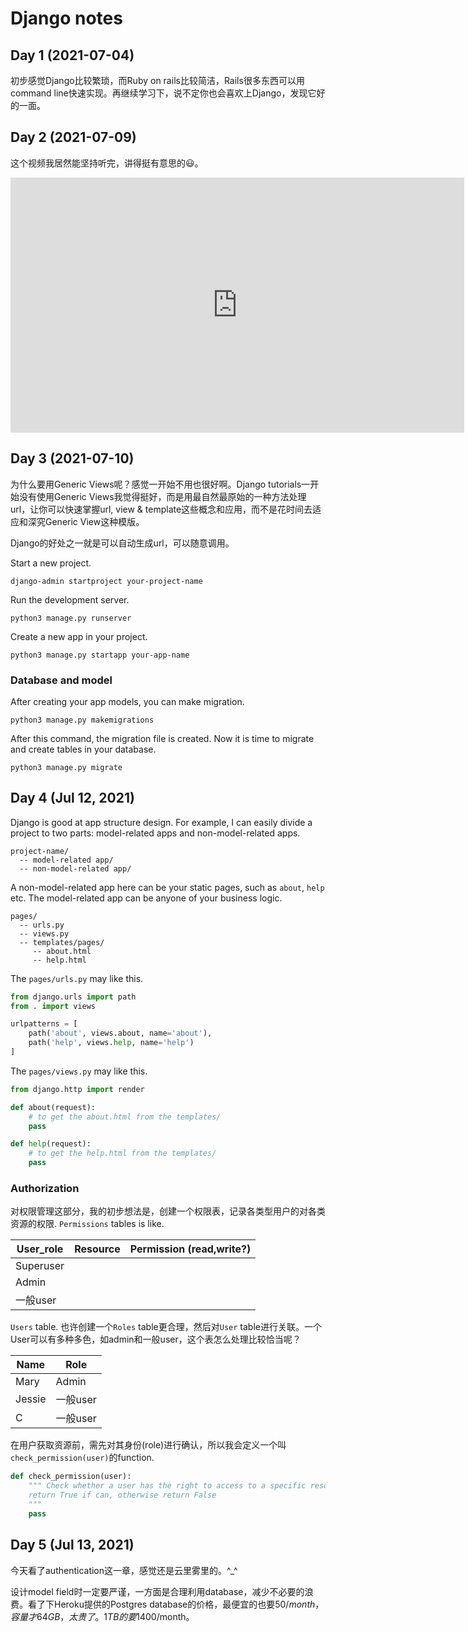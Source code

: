 # Django notes

## Day 1 (2021-07-04)

初步感觉Django比较繁琐，而Ruby on rails比较简洁，Rails很多东西可以用command line快速实现。再继续学习下，说不定你也会喜欢上Django，发现它好的一面。

## Day 2 (2021-07-09)

这个视频我居然能坚持听完，讲得挺有意思的😃。

<iframe width="726" height="408" src="https://www.youtube.com/embed/-80wbZiSPRY" title="YouTube video player" frameborder="0" allow="accelerometer; autoplay; clipboard-write; encrypted-media; gyroscope; picture-in-picture" allowfullscreen></iframe>

## Day 3 (2021-07-10)

为什么要用Generic Views呢？感觉一开始不用也很好啊。Django tutorials一开始没有使用Generic Views我觉得挺好，而是用最自然最原始的一种方法处理url，让你可以快速掌握url, view & template这些概念和应用，而不是花时间去适应和深究Generic View这种模版。

Django的好处之一就是可以自动生成url，可以随意调用。

Start a new project.

```
django-admin startproject your-project-name
```

Run the development server.

```
python3 manage.py runserver
```

Create a new app in your project.

```
python3 manage.py startapp your-app-name
```

### Database and model

After creating your app models, you can make migration. 

```
python3 manage.py makemigrations
```

After this command, the migration file is created. Now it is time to migrate and create tables in your database.

```
python3 manage.py migrate
```

## Day 4 (Jul 12, 2021)

Django is good at app structure design. For example, I can easily divide a project to two parts: model-related apps and non-model-related apps.

```
project-name/
  -- model-related app/
  -- non-model-related app/
```

A non-model-related app here can be your static pages, such as `about`, `help` etc. The model-related app can be anyone of your business logic.

```
pages/
  -- urls.py
  -- views.py
  -- templates/pages/
     -- about.html
     -- help.html
```

The `pages/urls.py` may like this.

```py
from django.urls import path
from . import views

urlpatterns = [
    path('about', views.about, name='about'),
    path('help', views.help, name='help')
]
```

The `pages/views.py` may like this.

```py
from django.http import render

def about(request):
    # to get the about.html from the templates/
    pass

def help(request):
    # to get the help.html from the templates/
    pass
```

### Authorization

对权限管理这部分，我的初步想法是，创建一个权限表，记录各类型用户的对各类资源的权限. `Permissions` tables is like.

User_role | Resource | Permission (read,write?)
-- | -- | --
Superuser |  
Admin |   |  
一般user |   | 

`Users` table. 也许创建一个`Roles` table更合理，然后对`User` table进行关联。一个User可以有多种多色，如admin和一般user，这个表怎么处理比较恰当呢？

Name | Role
-- | --
Mary | Admin
Jessie | 一般user
C | 一般user

在用户获取资源前，需先对其身份(role)进行确认，所以我会定义一个叫`check_permission(user)`的function.

```py
def check_permission(user):
    """ Check whether a user has the right to access to a specific resource.
    return True if can, otherwise return False
    """
    pass
```

## Day 5 (Jul 13, 2021)

今天看了authentication这一章，感觉还是云里雾里的。^_^

设计model field时一定要严谨，一方面是合理利用database，减少不必要的浪费。看了下Heroku提供的Postgres database的价格，最便宜的也要$50/month，容量才64GB，太贵了。1TB的要$1400/month。

